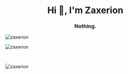 <h1 align="center">Hi 👋, I'm Zaxerion</h1>
<h3 align="center">Nothing.</h3>


<p><img align="left" src="https://github-readme-stats.vercel.app/api/top-langs?username=zaxerion&show_icons=true&locale=en&layout=compact" alt="zaxerion" /></p><br>

<p><img align="center" src="https://github-readme-streak-stats.herokuapp.com/?user=zaxerion&" alt="zaxerion" /></p><br>

<p><img align="center" src="https://github-readme-stats.vercel.app/api?username=zaxerion&show_icons=true&locale=en" alt="zaxerion" /></p>
